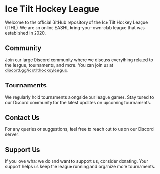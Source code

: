 # Ice Tilt Hockey League

Welcome to the official GitHub repository of the Ice Tilt Hockey League (ITHL). We are an online EASHL bring-your-own-club league that was established in 2020.

## Community

Join our large Discord community where we discuss everything related to the league, tournaments, and more. You can join us at [discord.gg/icetilthockeyleague](https://discord.gg/icetilthockeyleague).

## Tournaments

We regularly hold tournaments alongside our league games. Stay tuned to our Discord community for the latest updates on upcoming tournaments.

## Contact Us

For any queries or suggestions, feel free to reach out to us on our Discord server.

## Support Us

If you love what we do and want to support us, consider donating. Your support helps us keep the league running and organize more tournaments.

